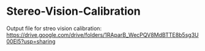 # Stereo-Vision-Calibration

Output file for streo vision calibration:
https://drive.google.com/drive/folders/1RAparB_WecPQV8MdBTTE8b5sg3U00EI5?usp=sharing
